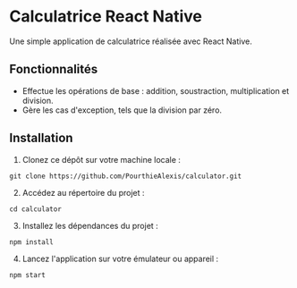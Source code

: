 # Calculatrice React Native

Une simple application de calculatrice réalisée avec React Native.

## Fonctionnalités

- Effectue les opérations de base : addition, soustraction, multiplication et division.
- Gère les cas d'exception, tels que la division par zéro.

## Installation

1. Clonez ce dépôt sur votre machine locale :

```
git clone https://github.com/PourthieAlexis/calculator.git
```

2. Accédez au répertoire du projet :
```
cd calculator
```
3. Installez les dépendances du projet :
```
npm install
```

4. Lancez l'application sur votre émulateur ou appareil :
```
npm start
```